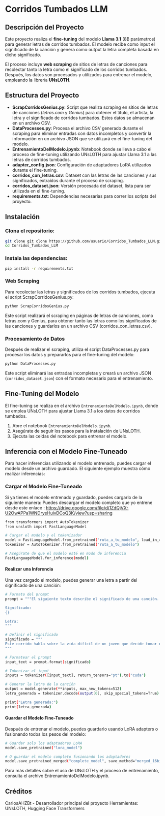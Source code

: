 # Corridos Tumbados LLM

## Descripción del Proyecto

Este proyecto realiza el **fine-tuning** del modelo **Llama 3.1** (8B parámetros) para generar letras de corridos tumbados. El modelo recibe como input el significado de la canción y genera como output la letra completa basada en dicho significado.

El proceso incluye **web scraping** de sitios de letras de canciones para recolectar tanto la letra como el significado de los corridos tumbados. Después, los datos son procesados y utilizados para entrenar el modelo, empleando la librería **UNsLOTH**.

## Estructura del Proyecto

- **ScrapCorridosGenius.py**: Script que realiza scraping en sitios de letras de canciones (*letras.com* y *Genius*) para obtener el título, el artista, la letra y el significado de corridos tumbados. Estos datos se almacenan en un archivo CSV.
- **DataProcesses.py**: Procesa el archivo CSV generado durante el scraping para eliminar entradas con datos incompletos y convertir la información en un archivo JSON que se utilizará en el fine-tuning del modelo.
- **EntrenamientoDelModelo.ipynb**: Notebook donde se lleva a cabo el proceso de fine-tuning utilizando UNsLOTH para ajustar Llama 3.1 a las letras de corridos tumbados.
- **adapter_config.json**: Configuración de adaptadores LoRA utilizados durante el fine-tuning.
- **corridos_con_letras.csv**: Dataset con las letras de las canciones y sus significados, extraídos durante el proceso de scraping.
- **corridos_dataset.json**: Versión procesada del dataset, lista para ser utilizada en el fine-tuning.
- **requirements.txt**: Dependencias necesarias para correr los scripts del proyecto.

## Instalación

### Clona el repositorio:

```bash
git clone git clone https://github.com/usuario/Corridos_Tumbados_LLM.git
cd Corridos_Tumbados_LLM
```

### Instala las dependencias:

```bash
pip install -r requirements.txt
```

### Web Scraping
Para recolectar las letras y significados de los corridos tumbados, ejecuta el script ScrapCorridosGenius.py:

```bash
python ScrapCorridosGenius.py
```


Este script realizará el scraping en páginas de letras de canciones, como letras.com y Genius, para obtener tanto las letras como los significados de las canciones y guardarlos en un archivo CSV (corridos_con_letras.csv).

### Procesamiento de Datos
Después de realizar el scraping, utiliza el script DataProcesses.py para procesar los datos y prepararlos para el fine-tuning del modelo:

```bash
python DataProcesses.py
```

Este script eliminará las entradas incompletas y creará un archivo JSON (`corridos_dataset.json`) con el formato necesario para el entrenamiento.

## Fine-Tuning del Modelo

El fine-tuning se realiza en el archivo `EntrenamientoDelModelo.ipynb`, donde se emplea UNsLOTH para ajustar Llama 3.1 a los datos de corridos tumbados.

1. Abre el notebook `EntrenamientoDelModelo.ipynb`.
2. Asegúrate de seguir los pasos para la instalación de UNsLOTH.
3. Ejecuta las celdas del notebook para entrenar el modelo.

## Inferencia con el Modelo Fine-Tuneado

Para hacer inferencias utilizando el modelo entrenado, puedes cargar el modelo desde un archivo guardado. El siguiente ejemplo muestra cómo realizar inferencias:

### Cargar el Modelo Fine-Tuneado

Si ya tienes el modelo entrenado y guardado, puedes cargarlo de la siguiente manera:
Puedes descargar el modelo completo que yo entrene desde este enlace : https://drive.google.com/file/d/1ZdQjVX-U2OwAPPa1WNDryeHuivDCoQ3K/view?usp=sharing
```bash
from transformers import AutoTokenizer
from unsloth import FastLanguageModel

# Cargar el modelo y el tokenizador
model = FastLanguageModel.from_pretrained("ruta_a_tu_modelo", load_in_4bit=True)
tokenizer = AutoTokenizer.from_pretrained("ruta_a_tu_modelo")

# Asegúrate de que el modelo esté en modo de inferencia
FastLanguageModel.for_inference(model)

```

#### Realizar una Inferencia
Una vez cargado el modelo, puedes generar una letra a partir del significado de una canción:

```bash
# Formato del prompt
prompt = """El siguiente texto describe el significado de una canción. Genera la letra del corrido tumbado según el significado.

Significado:
{}

Letra:
"""

# Definir el significado
significado = """
Este corrido habla sobre la vida difícil de un joven que decide tomar el camino del narcotráfico para ayudar a su familia.
"""

# Formatear el prompt
input_text = prompt.format(significado)

# Tokenizar el input
inputs = tokenizer([input_text], return_tensors="pt").to("cuda")

# Generar la letra de la canción
output = model.generate(**inputs, max_new_tokens=512)
letra_generada = tokenizer.decode(output[0], skip_special_tokens=True)

print("Letra generada:")
print(letra_generada)


```


#### Guardar el Modelo Fine-Tuneado
Después de entrenar el modelo, puedes guardarlo usando LoRA adapters o fusionando todos los pesos del modelo:
```bash
# Guardar solo los adaptadores LoRA
model.save_pretrained("lora_model")

# O guardar el modelo completo fusionando los adaptadores
model.save_pretrained_merged("complete_model", save_method="merged_16bit")

```
Para más detalles sobre el uso de UNsLOTH y el proceso de entrenamiento, consulta el archivo EntrenamientoDelModelo.ipynb.


## Créditos
CarlosAHZBt - Desarrollador principal del proyecto
Herramientas: UNsLOTH, Hugging Face Transformers
